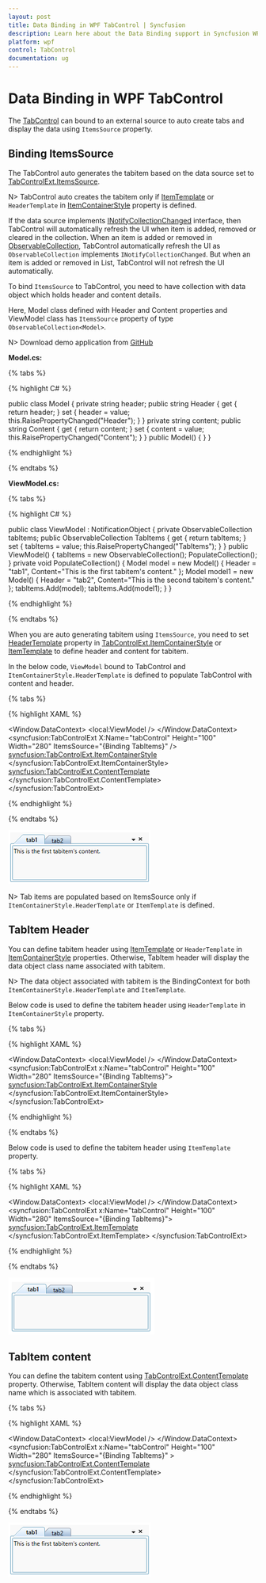 ```yaml
---
layout: post
title: Data Binding in WPF TabControl | Syncfusion
description: Learn here about the Data Binding support in Syncfusion WPF TabControl and how to bind the properties.
platform: wpf
control: TabControl
documentation: ug
---
```


# Data Binding in WPF TabControl

The [TabControl](https://help.syncfusion.com/cr/wpf/Syncfusion.Tools.Wpf~Syncfusion.Windows.Tools.Controls.TabControlExt.html) can bound to an external source to auto create tabs and display the data using `ItemsSource` property.

## Binding ItemsSource

The TabControl auto generates the tabitem based on the data source set to [TabControlExt.ItemsSource](https://docs.microsoft.com/en-us/dotnet/api/system.windows.controls.itemscontrol.itemssource?redirectedfrom=MSDN&view=netframework-4.8#System_Windows_Controls_ItemsControl_ItemsSource).

N> TabControl auto creates the tabitem only if [ItemTemplate](https://docs.microsoft.com/en-us/dotnet/api/system.windows.controls.itemscontrol.itemtemplate?view=netframework-4.8) or `HeaderTemplate` in [ItemContainerStyle](https://docs.microsoft.com/en-us/dotnet/api/system.windows.controls.itemscontrol.itemcontainerstyle?view=netframework-4.8) property is defined.

If the data source implements [INotifyCollectionChanged](https://msdn.microsoft.com/en-us/library/System.Collections.Specialized.INotifyCollectionChanged) interface, then TabControl will automatically refresh the UI when item is added, removed or cleared in the collection. When an item is added or removed in [ObservableCollection](https://docs.microsoft.com/en-us/dotnet/api/system.collections.objectmodel.observablecollection-1?redirectedfrom=MSDN&view=netframework-4.8), TabControl automatically refresh the UI as `ObservableCollection` implements `INotifyCollectionChanged`. But when an item is added or removed in List, TabControl will not refresh the UI automatically.

To bind `ItemsSource` to TabControl, you need to have collection with data object which holds header and content details.

Here, Model class defined with Header and Content properties and ViewModel class has `ItemsSource` property of type `ObservableCollection<Model>`.

N> Download demo application from [GitHub](https://github.com/SyncfusionExamples/wpf-tabcontrol-databinding)

**Model.cs:**

{% tabs %}

{% highlight C# %}

public class Model
{
    private string header;
    public string Header
    {
        get { return header; }
        set
        {
            header = value;
            this.RaisePropertyChanged("Header");
        }
    }
    private string content;
    public string Content
    {
        get { return content; }
        set
        {
            content = value;
            this.RaisePropertyChanged("Content");
        }
    }
    public Model()
    {
    }
}

{% endhighlight %}

{% endtabs %}

**ViewModel.cs:**

{% tabs %}

{% highlight C# %}

public class ViewModel : NotificationObject
{
    private ObservableCollection<Model> tabItems;
    public ObservableCollection<Model> TabItems
    {
        get { return tabItems; }
        set 
        { 
            tabItems = value;
            this.RaisePropertyChanged("TabItems"); 
        }
    }
    public ViewModel()
    {
        tabItems = new ObservableCollection<Model>();
        PopulateCollection();
    }
    private void PopulateCollection()
    {
        Model model = new Model() { Header = "tab1", Content="This is the first tabitem's content." };
        Model model1 = new Model() { Header = "tab2", Content="This is the second tabitem's content." };
        tabItems.Add(model);
        tabItems.Add(model1);
    }
}

{% endhighlight %}

{% endtabs %}

When you are auto generating tabitem using `ItemsSource`, you need to set [HeaderTemplate](https://docs.microsoft.com/en-us/dotnet/api/system.web.ui.webcontrols.templatefield.headertemplate?view=netframework-4.8) property in [TabControlExt.ItemContainerStyle](https://docs.microsoft.com/en-us/dotnet/api/system.windows.controls.itemscontrol.itemcontainerstyle?view=netframework-4.8) or [ItemTemplate](https://docs.microsoft.com/en-us/dotnet/api/system.windows.controls.itemscontrol.itemtemplate?view=netframework-4.8) to define header and content for tabitem.  

In the below code, `ViewModel` bound to TabControl and `ItemContainerStyle.HeaderTemplate` is defined to populate TabControl with content and header.

{% tabs %}

{% highlight XAML %}

<Window.DataContext>
        <local:ViewModel />
</Window.DataContext>
 <Grid>
    <syncfusion:TabControlExt X:Name="tabControl" 
                              Height="100" Width="280" 
                              ItemsSource="{Binding TabItems}" />
        <syncfusion:TabControlExt.ItemContainerStyle>
            <Style TargetType="syncfusion:TabItemExt">
                <Setter Property="HeaderTemplate">
                    <Setter.Value>
                        <DataTemplate>
                            <TextBlock Text="{Binding Header, Mode=TwoWay}" />
                        </DataTemplate>
                    </Setter.Value>
                </Setter>
            </Style>
        </syncfusion:TabControlExt.ItemContainerStyle>
        <syncfusion:TabControlExt.ContentTemplate>
            <DataTemplate>
                <TextBlock Text="{Binding Content}" />
            </DataTemplate>
        </syncfusion:TabControlExt.ContentTemplate>
    </syncfusion:TabControlExt>
</Grid>

{% endhighlight %}

{% endtabs %}

![WPF TabControl Databinding](Databinding_images/wpf-tabcontrol-databinding.png)

N> Tab items are populated based on ItemsSource only if `ItemContainerStyle.HeaderTemplate` or `ItemTemplate` is defined.

## TabItem Header

You can define tabitem header using [ItemTemplate](https://docs.microsoft.com/en-us/dotnet/api/system.windows.controls.itemscontrol.itemtemplate?view=netframework-4.8) or `HeaderTemplate` in [ItemContainerStyle](https://docs.microsoft.com/en-us/dotnet/api/system.windows.controls.itemscontrol.itemcontainerstyle?view=netframework-4.8) properties. Otherwise, TabItem header will display the data object class name associated with tabitem.

N> The data object associated with tabitem is the BindingContext for both `ItemContainerStyle.HeaderTemplate` and `ItemTemplate`.

Below code is used to define the tabitem header using `HeaderTemplate` in `ItemContainerStyle` property.

{% tabs %}

{% highlight XAML %}

<Window.DataContext>
        <local:ViewModel />
</Window.DataContext>
<Grid>
    <syncfusion:TabControlExt x:Name="tabControl" 
                          Height="100" Width="280" 
                          ItemsSource="{Binding TabItems}">
        <syncfusion:TabControlExt.ItemContainerStyle>
            <Style TargetType="syncfusion:TabItemExt">
                <Setter Property="HeaderTemplate">
                    <Setter.Value>
                        <DataTemplate>
                            <TextBlock Text="{Binding Header, Mode=TwoWay}" />
                        </DataTemplate>
                    </Setter.Value>
                </Setter>
            </Style>
        </syncfusion:TabControlExt.ItemContainerStyle>
    </syncfusion:TabControlExt>
</Grid>

{% endhighlight %}

{% endtabs %}

Below code is used to define the tabitem header using `ItemTemplate` property.

{% tabs %}

{% highlight XAML %}

<Window.DataContext>
        <local:ViewModel />
</Window.DataContext>
<Grid>
    <syncfusion:TabControlExt x:Name="tabControl" 
                          Height="100" Width="280" 
                          ItemsSource="{Binding TabItems}">
        <syncfusion:TabControlExt.ItemTemplate>
            <DataTemplate>
                <TextBlock Text="{Binding Header}"/>
            </DataTemplate>
        </syncfusion:TabControlExt.ItemTemplate>
    </syncfusion:TabControlExt>
</Grid>

{% endhighlight %}

{% endtabs %}

![Added header to tabitem in WPF TabControl](Databinding_images/wpf-tabcontrol-binding_header.png)

## TabItem content

You can define the tabitem content using [TabControlExt.ContentTemplate](https://docs.microsoft.com/en-us/dotnet/api/system.windows.controls.contentcontrol.contenttemplate?view=netframework-4.8) property. Otherwise, TabItem content will display the data object class name which is associated with tabitem.

{% tabs %}

{% highlight XAML %}

<Window.DataContext>
        <local:ViewModel />
</Window.DataContext>
<Grid>
    <syncfusion:TabControlExt x:Name="tabControl" 
                          Height="100" Width="280" 
                          ItemsSource="{Binding TabItems}"
                          >
        <syncfusion:TabControlExt.ContentTemplate>
            <DataTemplate>
                <TextBlock Text="{Binding Content}" />
            </DataTemplate>
        </syncfusion:TabControlExt.ContentTemplate>
    </syncfusion:TabControlExt>    
</Grid>

{% endhighlight %}

{% endtabs %}

![Added content to tabitem in WPF TabControl](Databinding_images/wpf-tabcontrol-binding_content.png)
